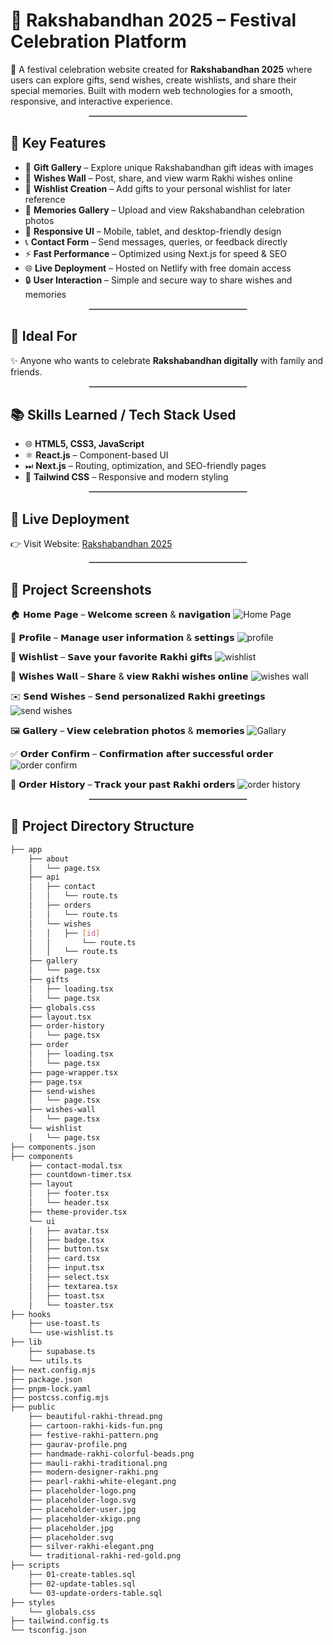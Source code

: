 # 🎁 Rakshabandhan 2025 – Festival Celebration Platform

🚀 A festival celebration website created for **Rakshabandhan 2025** where users can explore gifts, send wishes, create wishlists, and share their special memories. Built with modern web technologies for a smooth, responsive, and interactive experience.

<hr style="border:0.5px solid #ccc; width:50%; margin:auto;">

## 🔧 Key Features

- 🎁 **Gift Gallery** – Explore unique Rakshabandhan gift ideas with images  
- 💌 **Wishes Wall** – Post, share, and view warm Rakhi wishes online  
- 📝 **Wishlist Creation** – Add gifts to your personal wishlist for later reference  
- 📸 **Memories Gallery** – Upload and view Rakshabandhan celebration photos  
- 🎨 **Responsive UI** – Mobile, tablet, and desktop-friendly design  
- 📞 **Contact Form** – Send messages, queries, or feedback directly  
- ⚡ **Fast Performance** – Optimized using Next.js for speed & SEO  
- 🌐 **Live Deployment** – Hosted on Netlify with free domain access  
- 🔒 **User Interaction** – Simple and secure way to share wishes and memories  

<hr style="border:0.5px solid #ccc; width:50%; margin:auto;">

## 🎯 Ideal For

✨ Anyone who wants to celebrate **Rakshabandhan digitally** with family and friends.

<hr style="border:0.5px solid #ccc; width:50%; margin:auto;">

## 📚 Skills Learned / Tech Stack Used

- 🌐 **HTML5, CSS3, JavaScript**  
- ⚛️ **React.js** – Component-based UI  
- ⏭ **Next.js** – Routing, optimization, and SEO-friendly pages  
- 🎨 **Tailwind CSS** – Responsive and modern styling  

<hr style="border:0.5px solid #ccc; width:50%; margin:auto;">

## 🔗 Live Deployment

👉 Visit Website: [Rakshabandhan 2025](https://raksha-bandhan-2025.netlify.app/)

<hr style="border:0.5px solid #ccc; width:50%; margin:auto;">

## 📸 Project Screenshots

🏠 𝗛𝗼𝗺𝗲 𝗣𝗮𝗴𝗲 – 𝗪𝗲𝗹𝗰𝗼𝗺𝗲 𝘀𝗰𝗿𝗲𝗲𝗻 & 𝗻𝗮𝘃𝗶𝗴𝗮𝘁𝗶𝗼𝗻
![Home Page](https://github.com/user-attachments/assets/a24c3b24-6005-4381-a774-74a1b49b040e)

👤 𝗣𝗿𝗼𝗳𝗶𝗹𝗲 – 𝗠𝗮𝗻𝗮𝗴𝗲 𝘂𝘀𝗲𝗿 𝗶𝗻𝗳𝗼𝗿𝗺𝗮𝘁𝗶𝗼𝗻 & 𝘀𝗲𝘁𝘁𝗶𝗻𝗴𝘀
![profile](https://github.com/user-attachments/assets/53c3df27-bd31-4adb-b007-749586035028)

💖 𝗪𝗶𝘀𝗵𝗹𝗶𝘀𝘁 – 𝗦𝗮𝘃𝗲 𝘆𝗼𝘂𝗿 𝗳𝗮𝘃𝗼𝗿𝗶𝘁𝗲 𝗥𝗮𝗸𝗵𝗶 𝗴𝗶𝗳𝘁𝘀
![wishlist](https://github.com/user-attachments/assets/cac6845e-64b1-4fb3-9814-83341c079986)

💌 𝗪𝗶𝘀𝗵𝗲𝘀 𝗪𝗮𝗹𝗹 – 𝗦𝗵𝗮𝗿𝗲 & 𝘃𝗶𝗲𝘄 𝗥𝗮𝗸𝗵𝗶 𝘄𝗶𝘀𝗵𝗲𝘀 𝗼𝗻𝗹𝗶𝗻𝗲
![wishes wall](https://github.com/user-attachments/assets/43a2a191-4efa-40ba-96c3-9dbc21224772)

✉️ 𝗦𝗲𝗻𝗱 𝗪𝗶𝘀𝗵𝗲𝘀 – 𝗦𝗲𝗻𝗱 𝗽𝗲𝗿𝘀𝗼𝗻𝗮𝗹𝗶𝘇𝗲𝗱 𝗥𝗮𝗸𝗵𝗶 𝗴𝗿𝗲𝗲𝘁𝗶𝗻𝗴𝘀
![send wishes](https://github.com/user-attachments/assets/c0bec764-8545-4a81-94b2-f8909f3406a3)

🖼️ 𝗚𝗮𝗹𝗹𝗲𝗿𝘆 – 𝗩𝗶𝗲𝘄 𝗰𝗲𝗹𝗲𝗯𝗿𝗮𝘁𝗶𝗼𝗻 𝗽𝗵𝗼𝘁𝗼𝘀 & 𝗺𝗲𝗺𝗼𝗿𝗶𝗲𝘀
![Gallary](https://github.com/user-attachments/assets/694e9471-4f04-4340-bcf2-50c06e4581ec)

✅ 𝗢𝗿𝗱𝗲𝗿 𝗖𝗼𝗻𝗳𝗶𝗿𝗺 – 𝗖𝗼𝗻𝗳𝗶𝗿𝗺𝗮𝘁𝗶𝗼𝗻 𝗮𝗳𝘁𝗲𝗿 𝘀𝘂𝗰𝗰𝗲𝘀𝘀𝗳𝘂𝗹 𝗼𝗿𝗱𝗲𝗿
![order confirm](https://github.com/user-attachments/assets/ad656a3b-5c99-4afc-b5d6-5f24bf02417d)

📜 𝗢𝗿𝗱𝗲𝗿 𝗛𝗶𝘀𝘁𝗼𝗿𝘆 – 𝗧𝗿𝗮𝗰𝗸 𝘆𝗼𝘂𝗿 𝗽𝗮𝘀𝘁 𝗥𝗮𝗸𝗵𝗶 𝗼𝗿𝗱𝗲𝗿𝘀
![order history](https://github.com/user-attachments/assets/a6dfa9de-f2ad-44ae-b2e5-5114e8cb1ca6)

<hr style="border:0.5px solid #ccc; width:50%; margin:auto;">

## 📂 Project Directory Structure

```bash
├── app
    ├── about
    │   └── page.tsx
    ├── api
    │   ├── contact
    │   │   └── route.ts
    │   ├── orders
    │   │   └── route.ts
    │   └── wishes
    │   │   ├── [id]
    │   │       └── route.ts
    │   │   └── route.ts
    ├── gallery
    │   └── page.tsx
    ├── gifts
    │   ├── loading.tsx
    │   └── page.tsx
    ├── globals.css
    ├── layout.tsx
    ├── order-history
    │   └── page.tsx
    ├── order
    │   ├── loading.tsx
    │   └── page.tsx
    ├── page-wrapper.tsx
    ├── page.tsx
    ├── send-wishes
    │   └── page.tsx
    ├── wishes-wall
    │   └── page.tsx
    └── wishlist
    │   └── page.tsx
├── components.json
├── components
    ├── contact-modal.tsx
    ├── countdown-timer.tsx
    ├── layout
    │   ├── footer.tsx
    │   └── header.tsx
    ├── theme-provider.tsx
    └── ui
    │   ├── avatar.tsx
    │   ├── badge.tsx
    │   ├── button.tsx
    │   ├── card.tsx
    │   ├── input.tsx
    │   ├── select.tsx
    │   ├── textarea.tsx
    │   ├── toast.tsx
    │   └── toaster.tsx
├── hooks
    ├── use-toast.ts
    └── use-wishlist.ts
├── lib
    ├── supabase.ts
    └── utils.ts
├── next.config.mjs
├── package.json
├── pnpm-lock.yaml
├── postcss.config.mjs
├── public
    ├── beautiful-rakhi-thread.png
    ├── cartoon-rakhi-kids-fun.png
    ├── festive-rakhi-pattern.png
    ├── gaurav-profile.png
    ├── handmade-rakhi-colorful-beads.png
    ├── mauli-rakhi-traditional.png
    ├── modern-designer-rakhi.png
    ├── pearl-rakhi-white-elegant.png
    ├── placeholder-logo.png
    ├── placeholder-logo.svg
    ├── placeholder-user.jpg
    ├── placeholder-xkigo.png
    ├── placeholder.jpg
    ├── placeholder.svg
    ├── silver-rakhi-elegant.png
    └── traditional-rakhi-red-gold.png
├── scripts
    ├── 01-create-tables.sql
    ├── 02-update-tables.sql
    └── 03-update-orders-table.sql
├── styles
    └── globals.css
├── tailwind.config.ts
└── tsconfig.json


